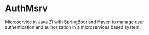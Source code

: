 # AuthMsrv
Microservice in Java 21 with SpringBoot and Maven to manage user authentication and authorization in a microservices based system.
